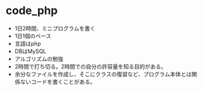 # code_php

- 1日2時間、ミニプログラムを書く
- 1日1個のペース
- 言語はphp
- DBはMySQL
- アルゴリズムの勉強
- 2時間で打ち切る。2時間での自分の許容量を知る目的がある。
- 余分なファイルを作成し、そこにクラスの復習など、プログラム本体とは関係ないコードを書くことがある。
